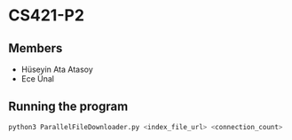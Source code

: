 # CS421-P2

## Members

* Hüseyin Ata Atasoy
* Ece Ünal

## Running the program

```bash
python3 ParallelFileDownloader.py <index_file_url> <connection_count>
```
